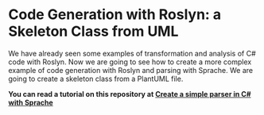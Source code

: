 # Code Generation with Roslyn: a Skeleton Class from UML

We have already seen some examples of transformation and analysis of C# code with Roslyn. Now we are going to see how to create a more complex example of code generation with Roslyn and parsing with Sprache. We are going to create a skeleton class from a PlantUML file.

**You can read a tutorial on this repository at [Create a simple parser in C# with Sprache](https://tomassetti.me/code-generation-with-roslyn-a-skeleton-class-from-uml)**
